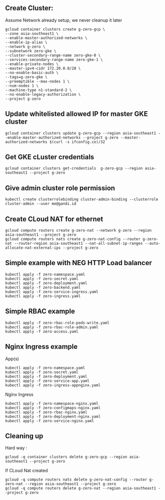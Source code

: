 ## Create Cluster:

Assume Network already setup, we never cleanup it later
```
gcloud container clusters create g-zero-gcp \
--zone asia-southeast1 \
--enable-master-authorized-networks \
--enable-ip-alias \
--network g-zero \
--subnetwork zero-gke \
--cluster-secondary-range-name zero-gke-0 \
--services-secondary-range-name zero-gke-1 \
--enable-private-nodes \
--master-ipv4-cidr 172.20.0.0/28 \
--no-enable-basic-auth \
--tags=g-zero-gke \
--preemptible --max-nodes 1 \
--num-nodes 1 \
--machine-type n1-standard-2 \
--no-enable-legacy-authorization \
--project g-zero
```


## Update whitelisted allowed IP for master GKE cluster

```
gcloud container clusters update g-zero-gcp --region asia-southeast1 --enable-master-authorized-networks --project g-zero --master-authorized-networks $(curl -s ifconfig.co)/32
```

## Get GKE cLuster credentials

```
gcloud container clusters get-credentials  g-zero-gcp --region asia-southeast1 --project g-zero
```

## Give admin cluster role permission

```
kubectl create clusterrolebinding cluster-admin-binding --clusterrole cluster-admin --user me@gandi.id
```

## Create CLoud NAT for ethernet

```
gcloud compute routers create g-zero-nat --network g-zero --region asia-southeast1 --project g-zero
gcloud compute routers nats create g-zero-nat-config --router g-zero-nat --router-region asia-southeast1 --nat-all-subnet-ip-ranges --auto-allocate-nat-external-ips --project g-zero
```

## Simple example with NEG HTTP Load balancer

```
kubectl apply -f zero-namespace.yaml
kubectl apply -f zero-secret.yaml
kubectl apply -f zero-deployment.yaml
kubectl apply -f zero-backend.yaml
kubectl apply -f zero-service-ingress.yaml
kubectl apply -f zero-ingress.yaml
```

## Simple RBAC example

```
kubectl apply -f zero-rbac-role-pods-write.yaml
kubectl apply -f zero-rbac-role-admin.yaml
kubectl apply -f zero-access.yaml
```

## Nginx Ingress example

App(s)
```
kubectl apply -f zero-namespace.yaml
kubectl apply -f zero-secret.yaml
kubectl apply -f zero-deployment.yaml
kubectl apply -f zero-service-app.yaml
kubectl apply -f zero-ingress-appnginx.yaml
```

Nginx Ingress
```
kubectl apply -f zero-namespace-nginx.yaml
kubectl apply -f zero-configmaps-nginx.yaml
kubectl apply -f zero-rbac-nginx.yaml
kubectl apply -f zero-deployment-nginx.yaml
kubectl apply -f zero-service-nginx.yaml
```


## Cleaning up

Hard way :
```
gcloud -q container clusters delete g-zero-gcp --region asia-southeast1 --project g-zero
```

If CLoud Nat created
```
gcloud -q compute routers nats delete g-zero-nat-config --router g-zero-nat --region asia-southeast1 --project g-zero
gcloud -q compute routers delete g-zero-nat --region asia-southeast1 --project g-zero
```


